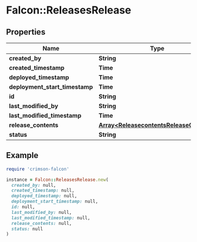 # Falcon::ReleasesRelease

## Properties

| Name | Type | Description | Notes |
| ---- | ---- | ----------- | ----- |
| **created_by** | **String** |  | [optional] |
| **created_timestamp** | **Time** |  |  |
| **deployed_timestamp** | **Time** |  | [optional] |
| **deployment_start_timestamp** | **Time** |  | [optional] |
| **id** | **String** |  |  |
| **last_modified_by** | **String** |  | [optional] |
| **last_modified_timestamp** | **Time** |  | [optional] |
| **release_contents** | [**Array&lt;ReleasecontentsReleaseContent&gt;**](ReleasecontentsReleaseContent.md) |  |  |
| **status** | **String** |  |  |

## Example

```ruby
require 'crimson-falcon'

instance = Falcon::ReleasesRelease.new(
  created_by: null,
  created_timestamp: null,
  deployed_timestamp: null,
  deployment_start_timestamp: null,
  id: null,
  last_modified_by: null,
  last_modified_timestamp: null,
  release_contents: null,
  status: null
)
```


